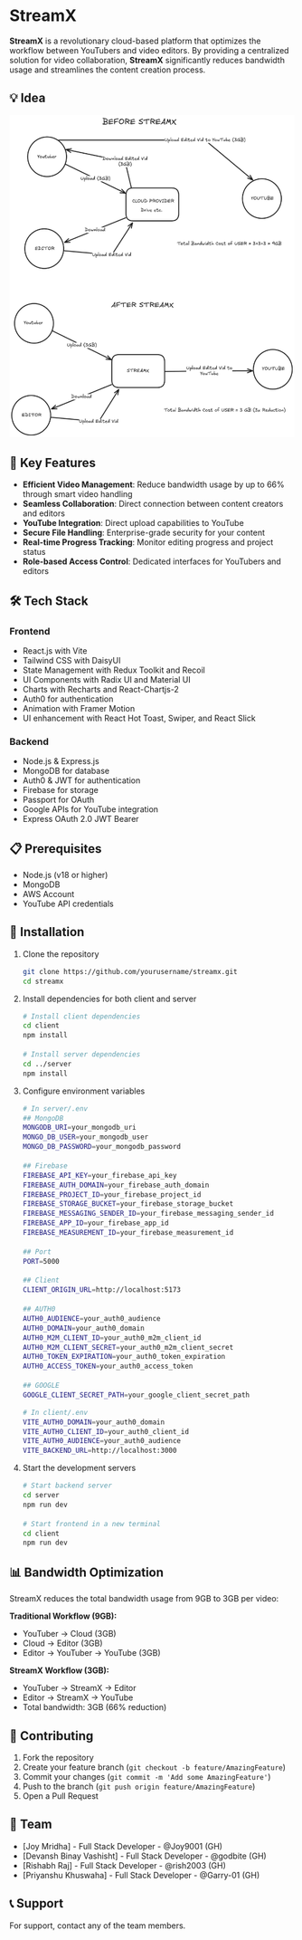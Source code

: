 # StreamX

**StreamX** is a revolutionary cloud-based platform that optimizes the workflow between YouTubers and video editors. By providing a centralized solution for video collaboration, **StreamX** significantly reduces bandwidth usage and streamlines the content creation process.

## 💡 Idea

![StreamX Idea](Idea.png)

## 🚀 Key Features

- **Efficient Video Management**: Reduce bandwidth usage by up to 66% through smart video handling
- **Seamless Collaboration**: Direct connection between content creators and editors
- **YouTube Integration**: Direct upload capabilities to YouTube
- **Secure File Handling**: Enterprise-grade security for your content
- **Real-time Progress Tracking**: Monitor editing progress and project status
- **Role-based Access Control**: Dedicated interfaces for YouTubers and editors

## 🛠️ Tech Stack

### Frontend

- React.js with Vite
- Tailwind CSS with DaisyUI
- State Management with Redux Toolkit and Recoil
- UI Components with Radix UI and Material UI
- Charts with Recharts and React-Chartjs-2
- Auth0 for authentication
- Animation with Framer Motion
- UI enhancement with React Hot Toast, Swiper, and React Slick

### Backend

- Node.js & Express.js
- MongoDB for database
- Auth0 & JWT for authentication
- Firebase for storage
- Passport for OAuth
- Google APIs for YouTube integration
- Express OAuth 2.0 JWT Bearer

## 📋 Prerequisites

- Node.js (v18 or higher)
- MongoDB
- AWS Account
- YouTube API credentials

## 🔧 Installation

1. Clone the repository

    ```bash
    git clone https://github.com/yourusername/streamx.git
    cd streamx
    ```

2. Install dependencies for both client and server

    ```bash
    # Install client dependencies
    cd client
    npm install

    # Install server dependencies
    cd ../server
    npm install
    ```

3. Configure environment variables

    ```bash
    # In server/.env
    ## MongoDB
    MONGODB_URI=your_mongodb_uri
    MONGO_DB_USER=your_mongodb_user
    MONGO_DB_PASSWORD=your_mongodb_password

    ## Firebase
    FIREBASE_API_KEY=your_firebase_api_key
    FIREBASE_AUTH_DOMAIN=your_firebase_auth_domain
    FIREBASE_PROJECT_ID=your_firebase_project_id
    FIREBASE_STORAGE_BUCKET=your_firebase_storage_bucket
    FIREBASE_MESSAGING_SENDER_ID=your_firebase_messaging_sender_id
    FIREBASE_APP_ID=your_firebase_app_id
    FIREBASE_MEASUREMENT_ID=your_firebase_measurement_id

    ## Port
    PORT=5000

    ## Client
    CLIENT_ORIGIN_URL=http://localhost:5173

    ## AUTH0
    AUTH0_AUDIENCE=your_auth0_audience
    AUTH0_DOMAIN=your_auth0_domain
    AUTH0_M2M_CLIENT_ID=your_auth0_m2m_client_id
    AUTH0_M2M_CLIENT_SECRET=your_auth0_m2m_client_secret
    AUTH0_TOKEN_EXPIRATION=your_auth0_token_expiration
    AUTH0_ACCESS_TOKEN=your_auth0_access_token

    ## GOOGLE
    GOOGLE_CLIENT_SECRET_PATH=your_google_client_secret_path
    ```

    ```bash
    # In client/.env
    VITE_AUTH0_DOMAIN=your_auth0_domain
    VITE_AUTH0_CLIENT_ID=your_auth0_client_id
    VITE_AUTH0_AUDIENCE=your_auth0_audience
    VITE_BACKEND_URL=http://localhost:3000
    ```

4. Start the development servers

    ```bash
    # Start backend server
    cd server
    npm run dev

    # Start frontend in a new terminal
    cd client
    npm run dev
    ```

## 📊 Bandwidth Optimization

StreamX reduces the total bandwidth usage from 9GB to 3GB per video:

**Traditional Workflow (9GB):**

- YouTuber → Cloud (3GB)
- Cloud → Editor (3GB)
- Editor → YouTuber → YouTube (3GB)

**StreamX Workflow (3GB):**

- YouTuber → StreamX → Editor
- Editor → StreamX → YouTube
- Total bandwidth: 3GB (66% reduction)

## 🤝 Contributing

1. Fork the repository
2. Create your feature branch (`git checkout -b feature/AmazingFeature`)
3. Commit your changes (`git commit -m 'Add some AmazingFeature'`)
4. Push to the branch (`git push origin feature/AmazingFeature`)
5. Open a Pull Request

## 👥 Team

- [Joy Mridha] - Full Stack Developer - @Joy9001 (GH)
- [Devansh Binay Vashisht] - Full Stack Developer - @godbite (GH)
- [Rishabh Raj] - Full Stack Developer - @rish2003 (GH)
- [Priyanshu Khuswaha] - Full Stack Developer - @Garry-01 (GH)

## 📞 Support

For support, contact any of the team members.
